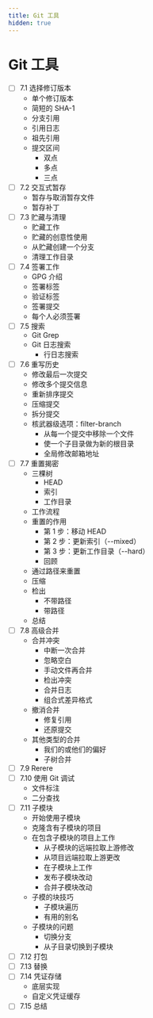 ```yaml
---
title: Git 工具
hidden: true
---
```


# Git 工具

- [ ] 7.1 选择修订版本
  - 单个修订版本
  - 简短的 SHA-1
  - 分支引用
  - 引用日志
  - 祖先引用
  - 提交区间
    - 双点
    - 多点
    - 三点
- [ ] 7.2 交互式暂存
  - 暂存与取消暂存文件
  - 暂存补丁
- [ ] 7.3 贮藏与清理
  - 贮藏工作
  - 贮藏的创意性使用
  - 从贮藏创建一个分支
  - 清理工作目录
- [ ] 7.4 签署工作
  - GPG 介绍
  - 签署标签
  - 验证标签
  - 签署提交
  - 每个人必须签署
- [ ] 7.5 搜索
  - Git Grep
  - Git 日志搜索
    - 行日志搜索
- [ ] 7.6 重写历史
  - 修改最后一次提交
  - 修改多个提交信息
  - 重新排序提交
  - 压缩提交
  - 拆分提交
  - 核武器级选项：filter-branch
    - 从每一个提交中移除一个文件
    - 使一个子目录做为新的根目录
    - 全局修改邮箱地址
- [ ] 7.7 重置揭密
  - 三棵树
    - HEAD
    - 索引
    - 工作目录
  - 工作流程
  - 重置的作用
    - 第 1 步：移动 HEAD
    - 第 2 步：更新索引（--mixed）
    - 第 3 步：更新工作目录（--hard）
    - 回顾
  - 通过路径来重置
  - 压缩
  - 检出
    - 不带路径
    - 带路径
  - 总结
- [ ] 7.8 高级合并
  - 合并冲突
    - 中断一次合并
    - 忽略空白
    - 手动文件再合并
    - 检出冲突
    - 合并日志
    - 组合式差异格式
  - 撤消合并
    - 修复引用
    - 还原提交
  - 其他类型的合并
    - 我们的或他们的偏好
    - 子树合并
- [ ] 7.9 Rerere
- [ ] 7.10 使用 Git 调试
  - 文件标注
  - 二分查找
- [ ] 7.11 子模块
  - 开始使用子模块
  - 克隆含有子模块的项目
  - 在包含子模块的项目上工作
    - 从子模块的远端拉取上游修改
    - 从项目远端拉取上游更改
    - 在子模块上工作
    - 发布子模块改动
    - 合并子模块改动
  - 子模的块技巧
    - 子模块遍历
    - 有用的别名
  - 子模块的问题
    - 切换分支
    - 从子目录切换到子模块
- [ ] 7.12 打包
- [ ] 7.13 替换
- [ ] 7.14 凭证存储
  - 底层实现
  - 自定义凭证缓存
- [ ] 7.15 总结
